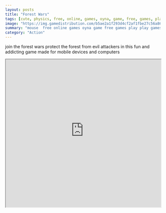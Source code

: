 ```yaml
---
layout: posts
title: "Forest Wars"
tags: [cute, physics, free, online, games, oyna, game, free, games, play, play, games]
image: "https://img.gamedistribution.com/b5ae2a1f293d4cf2af1fbe27c56a8682.jpg"
summary: "mouse  free online games oyna game free games play play games"
category: "Action"
---
```


join the forest wars protect the forest from evil attackers in this fun and addicting game made for mobile devices and computers

<iframe width="100%" height="480px;" src="https://html5.gamedistribution.com/b5ae2a1f293d4cf2af1fbe27c56a8682/"></iframe>